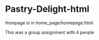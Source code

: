 # Pastry-Delight-html
Hompage is in home_page/homepage.html

This was a group assignment with 4 people
